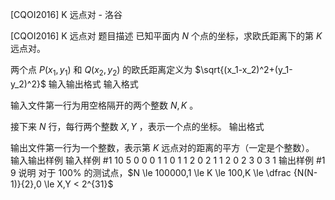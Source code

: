 



[CQOI2016] K 远点对 - 洛谷














[CQOI2016] K 远点对
题目描述
已知平面内 $N$ 个点的坐标，求欧氏距离下的第 $K$ 远点对。

两个点 $P(x_1,y_1)$ 和 $Q(x_2,y_2)$ 的欧氏距离定义为 $\sqrt{(x_1-x_2)^2+(y_1-y_2)^2}$
输入输出格式
输入格式

输入文件第一行为用空格隔开的两个整数 $N,K$ 。

接下来 $N$ 行，每行两个整数 $X,Y$ ，表示一个点的坐标。
输出格式

输出文件第一行为一个整数，表示第 $K$ 远点对的距离的平方（一定是个整数）。
输入输出样例
输入样例 #1
10 5
0 0
0 1
1 0
1 1
2 0
2 1
1 2
0 2
3 0
3 1
输出样例 #1
9
说明
对于 $100\%$ 的测试点，$N \le 100000,1 \le K \le 100,K \le \dfrac {N(N-1)}{2},0 \le X,Y < 2^{31}$






